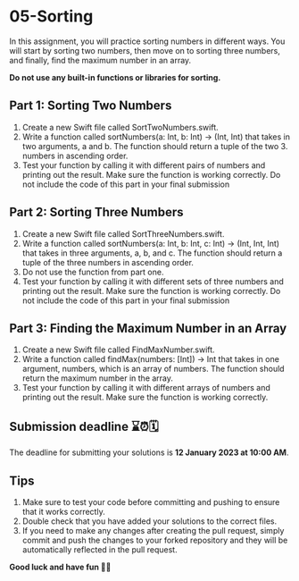 # 05-Sorting

In this assignment, you will practice sorting numbers in different ways. You will start by sorting two numbers, then move on to sorting three numbers, and finally, find the maximum number in an array.

**Do not use any built-in functions or libraries for sorting.**

## Part 1: Sorting Two Numbers

1. Create a new Swift file called SortTwoNumbers.swift.
2. Write a function called sortNumbers(a: Int, b: Int) -> (Int, Int) that takes in two arguments, a and b. The function should return a tuple of the two 3. numbers in ascending order.
4. Test your function by calling it with different pairs of numbers and printing out the result. Make sure the function is working correctly. Do not include the code of this part in your final submission

## Part 2: Sorting Three Numbers
1. Create a new Swift file called SortThreeNumbers.swift.
2. Write a function called sortNumbers(a: Int, b: Int, c: Int) -> (Int, Int, Int) that takes in three arguments, a, b, and c. The function should return a tuple of the three numbers in ascending order.
3. Do not use the function from part one.
4. Test your function by calling it with different sets of three numbers and printing out the result. Make sure the function is working correctly. Do not include the code of this part in your final submission

## Part 3: Finding the Maximum Number in an Array
1. Create a new Swift file called FindMaxNumber.swift.
2. Write a function called findMax(numbers: [Int]) -> Int that takes in one argument, numbers, which is an array of numbers. The function should return the maximum number in the array.
3. Test your function by calling it with different arrays of numbers and printing out the result. Make sure the function is working correctly.



## Submission deadline ⌛️⏰🗓
The deadline for submitting your solutions is **12 January 2023 at 10:00 AM**.

## Tips
1. Make sure to test your code before committing and pushing to ensure that it works correctly.
2. Double check that you have added your solutions to the correct files.
3. If you need to make any changes after creating the pull request, simply commit and push the changes to your forked repository and they will be automatically reflected in the pull request.

**Good luck and have fun 🦾✨**
